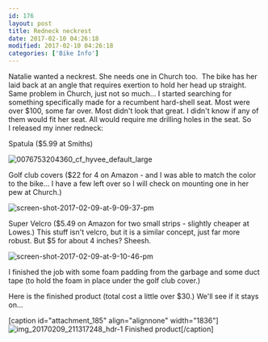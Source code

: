 ```yaml
---
id: 176
layout: post
title: Redneck neckrest
date: 2017-02-10 04:26:18
modified: 2017-02-10 04:26:18
categories: ['Bike Info']
---
```


Natalie wanted a neckrest. She needs one in Church too.  The bike has her laid back at an angle that requires exertion to hold her head up straight. Same problem in Church, just not so much... I started searching for something specifically made for a recumbent hard-shell seat. Most were over $100, some far over. Most didn't look that great. I didn't know if any of them would fit her seat. All would require me drilling holes in the seat. So I released my inner redneck:

Spatula ($5.99 at Smiths)

![0076753204360_cf_hyvee_default_large](https://whitingpt.files.wordpress.com/2017/02/0076753204360_cf_hyvee_default_large.jpeg?w=600)

Golf club covers ($22 for 4 on Amazon - and I was able to match the color to the bike... I have a few left over so I will check on mounting one in her pew at Church.)

![screen-shot-2017-02-09-at-9-09-37-pm](https://whitingpt.files.wordpress.com/2017/02/screen-shot-2017-02-09-at-9-09-37-pm.png?w=600)

Super Velcro ($5.49 on Amazon for two small strips - slightly cheaper at Lowes.) This stuff isn't velcro, but it is a similar concept, just far more robust. But $5 for about 4 inches? Sheesh.

![screen-shot-2017-02-09-at-9-10-46-pm](https://whitingpt.files.wordpress.com/2017/02/screen-shot-2017-02-09-at-9-10-46-pm.png?w=474)

I finished the job with some foam padding from the garbage and some duct tape (to hold the foam in place under the golf club cover.)

Here is the finished product (total cost a little over $30.) We'll see if it stays on...

[caption id="attachment\_185" align="alignnone" width="1836"]![img_20170209_211317248_hdr-1](https://whitingpt.files.wordpress.com/2017/02/img_20170209_211317248_hdr-1.jpg) Finished product[/caption]
